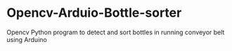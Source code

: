 # Opencv-Arduio-Bottle-sorter
 Opencv Python program to detect and sort bottles in running conveyor belt using Arduino
